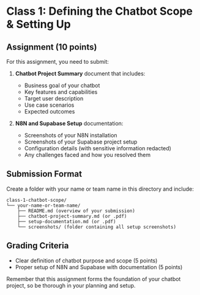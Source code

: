 # Class 1: Defining the Chatbot Scope & Setting Up

## Assignment (10 points)

For this assignment, you need to submit:

1. **Chatbot Project Summary** document that includes:
   - Business goal of your chatbot
   - Key features and capabilities
   - Target user description
   - Use case scenarios
   - Expected outcomes

2. **N8N and Supabase Setup** documentation:
   - Screenshots of your N8N installation
   - Screenshots of your Supabase project setup
   - Configuration details (with sensitive information redacted)
   - Any challenges faced and how you resolved them

## Submission Format

Create a folder with your name or team name in this directory and include:

```
class-1-chatbot-scope/
└── your-name-or-team-name/
    ├── README.md (overview of your submission)
    ├── chatbot-project-summary.md (or .pdf)
    ├── setup-documentation.md (or .pdf)
    └── screenshots/ (folder containing all setup screenshots)
```

## Grading Criteria

- Clear definition of chatbot purpose and scope (5 points)
- Proper setup of N8N and Supabase with documentation (5 points)

Remember that this assignment forms the foundation of your chatbot project, so be thorough in your planning and setup.
